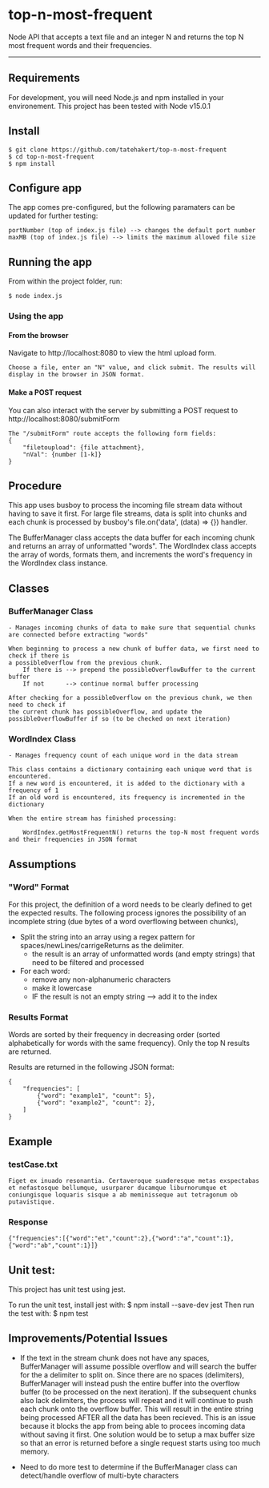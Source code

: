# top-n-most-frequent

Node API that accepts a text file and an integer N and returns the top N most frequent words and their frequencies.


---
## Requirements

For development, you will need Node.js and npm installed in your environement.
This project has been tested with Node v15.0.1

## Install

    $ git clone https://github.com/tatehakert/top-n-most-frequent
    $ cd top-n-most-frequent
    $ npm install

## Configure app

The app comes pre-configured, but the following paramaters can be updated for further testing:

    portNumber (top of index.js file) --> changes the default port number
    maxMB (top of index.js file) --> limits the maximum allowed file size
    
## Running the app
From within the project folder, run:
    
    $ node index.js

### Using the app

#### From the browser
Navigate to http://localhost:8080 to view the html upload form.

    Choose a file, enter an "N" value, and click submit. The results will display in the browser in JSON format.

#### Make a POST request
You can also interact with the server by submitting a POST request to http://localhost:8080/submitForm

    The "/submitForm" route accepts the following form fields:
    {
        "filetoupload": {file attachment},
        "nVal": {number [1-k]}
    }

## Procedure

This app uses busboy to process the incoming file stream data without having to save it first. For large file streams, data is split into chunks and each chunk is processed by busboy's file.on('data', (data) => {}) handler.

The BufferManager class accepts the data buffer for each incoming chunk and returns an array of unformatted "words". The WordIndex class accepts the array of words, formats them, and increments the word's frequency in the WordIndex class instance. 

## Classes

### BufferManager Class
    - Manages incoming chunks of data to make sure that sequential chunks are connected before extracting "words"
    
    When beginning to process a new chunk of buffer data, we first need to check if there is 
    a possibleOverflow from the previous chunk.
        If there is --> prepend the possibleOverflowBuffer to the current buffer
        If not      --> continue normal buffer processing

    After checking for a possibleOverflow on the previous chunk, we then need to check if 
    the current chunk has possibleOverflow, and update the possibleOverflowBuffer if so (to be checked on next iteration)

### WordIndex Class
    - Manages frequency count of each unique word in the data stream

    This class contains a dictionary containing each unique word that is encountered. 
    If a new word is encountered, it is added to the dictionary with a frequency of 1
    If an old word is encountered, its frequency is incremented in the dictionary

    When the entire stream has finished processing:

        WordIndex.getMostFrequentN() returns the top-N most frequent words and their frequencies in JSON format

## Assumptions
### "Word" Format
For this project, the definition of a word needs to be clearly defined to get the expected results.
The following process ignores the possibility of an incomplete string (due bytes of a word overflowing between chunks), 
 - Split the string into an array using a regex pattern for spaces/newLines/carrigeReturns as the delimiter.
    - the result is an array of unformatted words (and empty strings) that need to be filtered and processed
 - For each word:
    - remove any non-alphanumeric characters
    - make it lowercase
    - IF the result is not an empty string --> add it to the index


### Results Format
Words are sorted by their frequency in decreasing order (sorted alphabetically for words with the same frequency).
Only the top N results are returned.

Results are returned in the following JSON format:

    {
        "frequencies": [
            {"word": "example1", "count": 5},
            {"word": "example2", "count": 2},
        ]
    }


## Example
### testCase.txt
    Figet ex inuado resonantia. Certaveroque suaderesque metas exspectabas et nefastosque bellumque, usurparer ducamque liburnorumque et coniungisque loquaris sisque a ab meminisseque aut tetragonum ob putavistique.
### Response
    {"frequencies":[{"word":"et","count":2},{"word":"a","count":1},{"word":"ab","count":1}]}


## Unit test:
This project has unit test using jest.

To run the unit test, install jest with:
    $ npm install --save-dev jest
Then run the test with:
    $ npm test
    
## Improvements/Potential Issues

- If the text in the stream chunk does not have any spaces, BufferManager will assume possible overflow and will search the buffer for the a delimiter to split on. Since there are no spaces (delimiters), BufferManager will instead push the entire buffer into the overflow buffer (to be processed on the next iteration). If the subsequent chunks also lack delimiters, the process will repeat and it will continue to push each chunk onto the overflow buffer. This will result in the entire string being processed AFTER all the data has been recieved. This is an issue because it blocks the app from being able to procees incoming data without saving it first. One solution would be to setup a max buffer size so that an error is returned before a single request starts using too much memory.

- Need to do more test to determine if the BufferManager class can detect/handle overflow of multi-byte characters 

